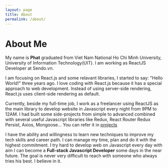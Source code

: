 ```yaml
---
layout: page
title: About
permalink: /about/
---
```


# About Me

My name is **Phat** graduated from Viet Nam National Ho Chi Minh University, University of Information Technology(UIT). I am working as ReactJS Developer at Sendo.vn.

I am focusing on React.js and some relavant libraries, I started to say: "Hello World!" three years ago. I love coding with React.js because it has a special approach to web development. Instead of using server-side rendering, React.js uses client-side rendering as default.

Currently, beside my full-time job, I work as a freelancer using ReactJS as the main library to develop website in Javascript every night from 9PM to 12AM.
I had built some side-projects from simple to advanced combined with several useful Javascript libraries like Redux, React Router Redux Persist, Axios, Mongoose... You can refer it in [projects](/projects)

I have the ability and willingness to learn new techniques to improve my tech skills and career path.
I can manage my time, plan and do it with the highest commitment.
I try hard to develop web on Javascript every day with aim I can become a **Full-stack Javascript Developer** some days in the near future. The goal is never very difficult to reach with someone who always tries his best. I believe in it.
